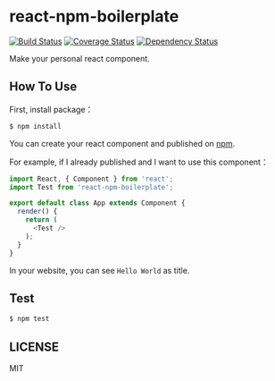 # react-npm-boilerplate

[![Build Status](https://travis-ci.org/neighborhood999/react-npm-boilerplate.svg?branch=unit-test)](https://travis-ci.org/neighborhood999/react-npm-boilerplate)
[![Coverage Status](https://coveralls.io/repos/github/neighborhood999/react-npm-boilerplate/badge.svg?branch=unit-test)](https://coveralls.io/github/neighborhood999/react-npm-boilerplate?branch=unit-test)
[![Dependency Status](https://david-dm.org/neighborhood999/react-npm-boilerplate.svg)](https://david-dm.org/neighborhood999/react-npm-boilerplate)

Make your personal react component.

## How To Use

First, install package：

```sh
$ npm install
```

You can create your react component and published on [npm](https://www.npmjs.com).

For example, if I already published and I want to use this component：

```js
import React, { Component } from 'react';
import Test from 'react-npm-boilerplate';

export default class App extends Component {
  render() {
    return (
      <Test />
    );
  }
}
```

In your website, you can see `Hello World` as title.

## Test

```sh
$ npm test
```

## LICENSE

MIT
